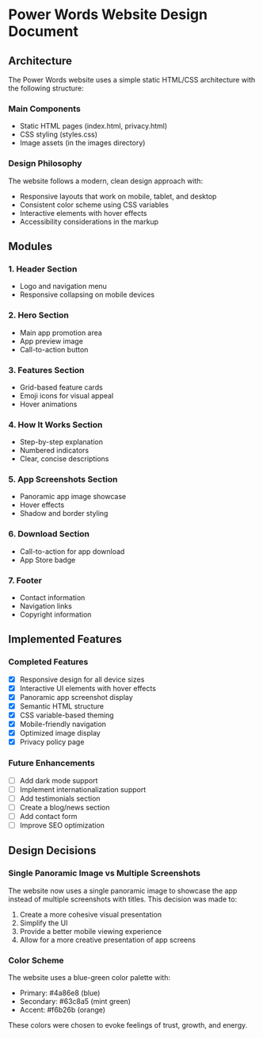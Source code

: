 # Power Words Website Design Document

## Architecture

The Power Words website uses a simple static HTML/CSS architecture with the following structure:

### Main Components
- Static HTML pages (index.html, privacy.html)
- CSS styling (styles.css)
- Image assets (in the images directory)

### Design Philosophy
The website follows a modern, clean design approach with:
- Responsive layouts that work on mobile, tablet, and desktop
- Consistent color scheme using CSS variables
- Interactive elements with hover effects
- Accessibility considerations in the markup

## Modules

### 1. Header Section
- Logo and navigation menu
- Responsive collapsing on mobile devices

### 2. Hero Section
- Main app promotion area
- App preview image
- Call-to-action button

### 3. Features Section
- Grid-based feature cards
- Emoji icons for visual appeal
- Hover animations

### 4. How It Works Section
- Step-by-step explanation
- Numbered indicators
- Clear, concise descriptions

### 5. App Screenshots Section
- Panoramic app image showcase
- Hover effects
- Shadow and border styling

### 6. Download Section
- Call-to-action for app download
- App Store badge

### 7. Footer
- Contact information
- Navigation links
- Copyright information

## Implemented Features

### Completed Features
- [x] Responsive design for all device sizes
- [x] Interactive UI elements with hover effects
- [x] Panoramic app screenshot display
- [x] Semantic HTML structure
- [x] CSS variable-based theming
- [x] Mobile-friendly navigation
- [x] Optimized image display
- [x] Privacy policy page

### Future Enhancements
- [ ] Add dark mode support
- [ ] Implement internationalization support
- [ ] Add testimonials section
- [ ] Create a blog/news section
- [ ] Add contact form
- [ ] Improve SEO optimization

## Design Decisions

### Single Panoramic Image vs Multiple Screenshots
The website now uses a single panoramic image to showcase the app instead of multiple screenshots with titles. This decision was made to:
1. Create a more cohesive visual presentation
2. Simplify the UI
3. Provide a better mobile viewing experience
4. Allow for a more creative presentation of app screens

### Color Scheme
The website uses a blue-green color palette with:
- Primary: #4a86e8 (blue)
- Secondary: #63c8a5 (mint green)
- Accent: #f6b26b (orange)

These colors were chosen to evoke feelings of trust, growth, and energy. 